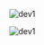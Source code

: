 
![dev1](https://github.com/w-karim/Django-web-dev-projects/assets/121901070/a3e7c65f-a9ee-40bb-86f7-a26696d0813e)

![dev1](https://github.com/w-karim/Django-web-dev-projects/assets/121901070/6615c9cc-383f-4daa-b553-39086f02e01b)


